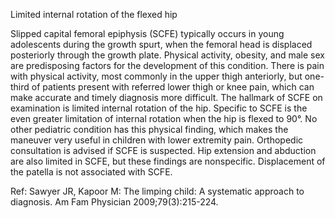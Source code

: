Limited internal rotation of the flexed hip

Slipped capital femoral epiphysis (SCFE) typically occurs in young adolescents during the growth spurt,
when the femoral head is displaced posteriorly through the growth plate. Physical activity, obesity, and
male sex are predisposing factors for the development of this condition. There is pain with physical
activity, most commonly in the upper thigh anteriorly, but one-third of patients present with referred lower
thigh or knee pain, which can make accurate and timely diagnosis more difficult.
The hallmark of SCFE on examination is limited internal rotation of the hip. Specific to SCFE is the even
greater limitation of internal rotation when the hip is flexed to 90°. No other pediatric condition has this
physical finding, which makes the maneuver very useful in children with lower extremity pain. Orthopedic
consultation is advised if SCFE is suspected.
Hip extension and abduction are also limited in SCFE, but these findings are nonspecific. Displacement
of the patella is not associated with SCFE.

Ref: Sawyer JR, Kapoor M: The limping child: A systematic approach to diagnosis. Am Fam Physician 2009;79(3):215-224.